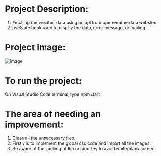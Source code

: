 #  Project Description:
   1) Fetching the weather data using an api from openweatherdata website.
   2) useState hook used to display the data, error message, or loading.

#  Project image:
![image](https://github.com/kevinandris/WeatherApp/assets/102328858/c7ff35e5-f098-4fea-b86b-402864148be0)

#  To run the project:
   On Visual Studio Code terminal, type npm start

#  The area of needing an improvement:
   1) Clean all the unnecessary files.
   2) Firstly is to implement the global css code and import all the images.
   3) Be aware of the spelling of the url and key to avoid white/blank screen.
